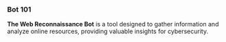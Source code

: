 ### Bot 101
**The Web Reconnaissance Bot** is a tool designed to gather information and analyze online resources, providing valuable insights for cybersecurity.
